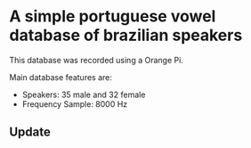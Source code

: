 A simple portuguese vowel database of brazilian speakers
========================================================

This database was recorded using a Orange Pi.

Main database features are:

  * Speakers: 35 male and 32 female 
  * Frequency Sample: 8000 Hz

Update
------

